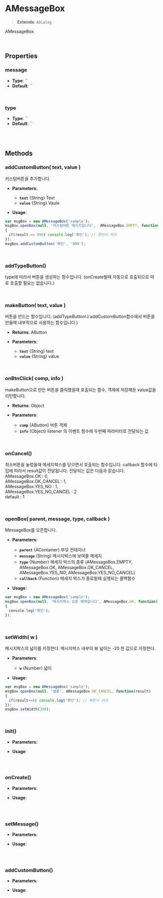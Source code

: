 # AMessageBox
> **Extends**: `ADialog`

AMessageBox

<br/>

## Properties


### message



* **Type**: ``
* **Default**: ``

<br/>

### type



* **Type**: ``
* **Default**: ``

<br/>
<br/>

## Methods

### addCustomButton( text, value )

커스텀버튼을 추가합니다.

* **Parameters**: 
	* **`text`** {String} Text
	* **`value`** {String} Vaule

* **Usage**: 
```js
var msgBox = new AMessageBox('sample');
msgBox.openBox(null, '커스텀버튼 메시지입니다',  AMessageBox.EMPTY, function(result)
{
　if(result == 999) console.log('확인'); // 확인시 처리
});
msgBox.addCustomButton('확인', '999');
```

<br/>

### addTypeButton()

type에 따라서 버튼을 생성하는 함수입니다. (onCreate될때 자동으로 호출되므로 따로 호출할 필요는 없습니다.)

<br/>

### makeButton( text, value )

버튼을 만드는 함수입니다. (addTypeButton나 addCustomButton함수에서 버튼을 만들때 내부적으로 사용하는 함수입니다.)

* **Returns**: AButton

* **Parameters**: 
	* **`text`** {String} text
	* **`value`** {String} value

<br/>

### onBtnClick( comp, info )

makeButton으로 만든 버튼을 클릭했을때 호출되는 함수, 객체에 저장해둔 value값을 리턴합니다.

* **Returns**: Object

* **Parameters**: 
	* **`comp`** {AButton} 버튼 객체
	* **`info`** {Object} listener 의 이벤트 함수에 두번째 파라미터로 전달되는 값

<br/>

### onCancel()

취소버튼을 눌렀을때 메세지박스를 닫으면서 호출되는 함수입니다. callback 함수에 타입에 따라서 result값이 전달됩니다. 전달되는 값은 다음과 같습니다.<br/>AMessageBox.OK : 0,<br/>AMessageBox.OK_CANCEL : 1,<br/>AMessageBox.YES_NO : 1,<br/>AMessageBox.YES_NO_CANCEL : 2<br/>default : 1

<br/>

### openBox( parent, message, type, callback )

MessageBox를 오픈합니다.

* **Parameters**: 
	* **`parent`** {AContainer} 부모 컨테이너
	* **`message`** {String} 메시지박스에 보여줄 메세지
	* **`type`** {Number} 메세지 박스의 종류 (AMessageBox.EMPTY, AMessageBox.OK, AMessageBox.OK_CANCEL, AMessageBox.YES_NO, AMessageBox.YES_NO_CANCEL)
	* **`callback`** {Function} 메세지 박스가 종료될때 실행되는 콜백함수

* **Usage**: 
```js
var msgBox = new AMessageBox('sample');
msgBox.openBox(null, '메시지박스 오픈 예제입니다', AMessageBox.OK, function(result)
{
　console.log('확인');
});
```

<br/>

### setWidth( w )

메시지박스의 넓이를 지정한다. 메시지박스 내부의 뷰 넓이는 -20 한 값으로 지정한다.

* **Parameters**: 
	* **`w`** {Number} 넓이

* **Usage**: 
```js
var msgBox = new AMessageBox('sample');
msgBox.openBox(null, '샘플', AMessageBox.OK_CANCEL, function(result)
{
　if(result==0) console.log('확인'); // 확인시 처리
});
msgBox.setWidth(300);
```

<br/>

### init()



* **Parameters**: 

* **Usage**: 
```js

```

<br/>

### onCreate()



* **Parameters**: 

* **Usage**: 
```js

```

<br/>

### setMessage()



* **Parameters**: 

* **Usage**: 
```js

```

<br/>

### addCustomButton()



* **Parameters**: 

* **Usage**: 
```js

```

<br/>
<br/>
